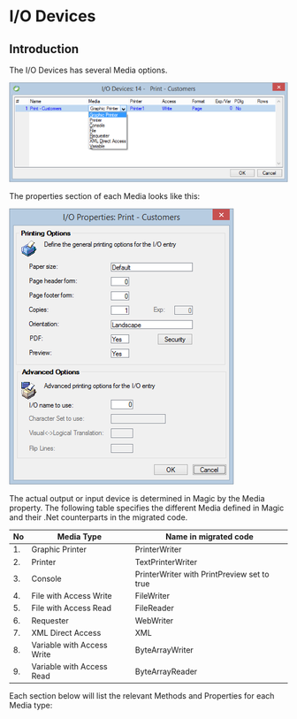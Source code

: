 ﻿# I/O Devices

## Introduction
The I/O Devices has several Media options.

![](iodevice.png)

The properties section of each Media looks like this:

![](ioproperties.png)

The actual output or input device is determined in Magic by the Media property. The following table specifies the different Media defined in Magic and their .Net counterparts in the migrated code.

| No 	| Media Type                 	| Name in migrated code                       	|
|----	|----------------------------	|---------------------------------------------	|
| 1. 	| Graphic Printer            	| PrinterWriter                               	|
| 2. 	| Printer                    	| TextPrinterWriter                           	|
| 3. 	| Console                    	| PrinterWriter with PrintPreview set to true 	|
| 4. 	| File with Access Write     	| FileWriter                                  	|
| 5. 	| File with Access Read      	| FileReader                                  	|
| 6. 	| Requester                  	| WebWriter                                   	|
| 7. 	| XML Direct Access          	| XML                                         	|
| 8. 	| Variable with Access Write 	| ByteArrayWriter                             	|
| 9. 	| Variable with Access Read  	| ByteArrayReader                             	|

Each section below will list the relevant Methods and Properties for each Media type:



